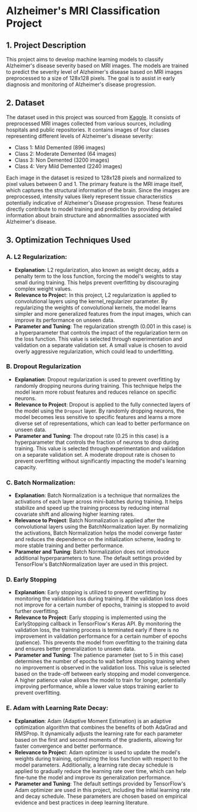 # Alzheimer's MRI Classification Project

## 1. Project Description

This project aims to develop machine learning models to classify Alzheimer's disease severity based on MRI images. The models are trained to predict the severity level of Alzheimer's disease based on MRI images preprocessed to a size of 128x128 pixels. The goal is to assist in early diagnosis and monitoring of Alzheimer's disease progression.

## 2. Dataset

The dataset used in this project was sourced from [Kaggle](https://www.kaggle.com/datasets/sachinkumar413/alzheimer-mri-dataset). It consists of preprocessed MRI images collected from various sources, including hospitals and public repositories. It contains images of four classes representing different levels of Alzheimer's disease severity:

- Class 1: Mild Demented (896 images)
- Class 2: Moderate Demented (64 images)
- Class 3: Non Demented (3200 images)
- Class 4: Very Mild Demented (2240 images)

Each image in the dataset is resized to 128x128 pixels and normalized to pixel values between 0 and 1. 
The primary feature is the MRI image itself, which captures the structural information of the brain. Since the images are preprocessed, intensity values likely represent tissue characteristics potentially indicative of Alzheimer's Disease progression. These features directly contribute to model training and prediction by providing detailed information about brain structure and abnormalities associated with Alzheimer's disease.

## 3. Optimization Techniques Used

### A. L2 Regularization:
- **Explanation**: L2 regularization, also known as weight decay, adds a     penalty term to the loss function, forcing the model's weights to stay small during training. This helps prevent overfitting by discouraging complex weight values.
- **Relevance to Projec**t: In this project, L2 regularization is applied to convolutional layers using the kernel_regularizer parameter. By regularizing the weights of convolutional kernels, the model learns simpler and more generalized features from the input images, which can improve its performance on unseen data.
- **Parameter and Tuning**: The regularization strength (0.001 in this case) is a hyperparameter that controls the impact of the regularization term on the loss function. This value is selected through experimentation and validation on a separate validation set. A small value is chosen to avoid overly aggressive regularization, which could lead to underfitting.


### B. Dropout Regularization

- **Explanation**: Dropout regularization is used to prevent overfitting by randomly dropping neurons during training. This technique helps the model learn more robust features and reduces reliance on specific neurons.
- **Relevance to Project**: Dropout is applied to the fully connected layers of the model using the `Dropout` layer. By randomly dropping neurons, the model becomes less sensitive to specific features and learns a more diverse set of representations, which can lead to better performance on unseen data.
- **Parameter and Tuning**: The dropout rate (0.25 in this case) is a hyperparameter that controls the fraction of neurons to drop during training. This value is selected through experimentation and validation on a separate validation set. A moderate dropout rate is chosen to prevent overfitting without significantly impacting the model's learning capacity.

### C. Batch Normalization:

- **Explanation**: Batch Normalization is a technique that normalizes the activations of each layer across mini-batches during training. It helps stabilize and speed up the training process by reducing internal covariate shift and allowing higher learning rates.
- **Relevance to Project**: Batch Normalization is applied after the convolutional layers using the BatchNormalization layer. By normalizing the activations, Batch Normalization helps the model converge faster and reduces the dependence on the initialization scheme, leading to more stable training and better performance.
- **Parameter and Tuning**: Batch Normalization does not introduce additional hyperparameters to tune. The default settings provided by TensorFlow's BatchNormalization layer are used in this project.

### D. Early Stopping

- **Explanation**: Early stopping is utilized to prevent overfitting by monitoring the validation loss during training. If the validation loss does not improve for a certain number of epochs, training is stopped to avoid further overfitting.
- **Relevance to Project**: Early stopping is implemented using the EarlyStopping callback in TensorFlow's Keras API. By monitoring the validation loss, the training process is terminated early if there is no improvement in validation performance for a certain number of epochs (patience). This prevents the model from overfitting to the training data and ensures better generalization to unseen data.
- **Parameter and Tuning**: The patience parameter (set to 5 in this case) determines the number of epochs to wait before stopping training when no improvement is observed in the validation loss. This value is selected based on the trade-off between early stopping and model convergence. A higher patience value allows the model to train for longer, potentially improving performance, while a lower value stops training earlier to prevent overfitting.

### E. Adam with Learning Rate Decay:

- **Explanation**: Adam (Adaptive Moment Estimation) is an adaptive optimization algorithm that combines the benefits of both AdaGrad and RMSProp. It dynamically adjusts the learning rate for each parameter based on the first and second moments of the gradients, allowing for faster convergence and better performance.
- **Relevance to Projec**t: Adam optimizer is used to update the model's weights during training, optimizing the loss function with respect to the model parameters. Additionally, a learning rate decay schedule is applied to gradually reduce the learning rate over time, which can help fine-tune the model and improve its generalization performance.
- **Parameter and Tuning**:  The default settings provided by TensorFlow's Adam optimizer are used in this project, including the initial learning rate and decay schedule. These parameters are chosen based on empirical evidence and best practices in deep learning literature.
